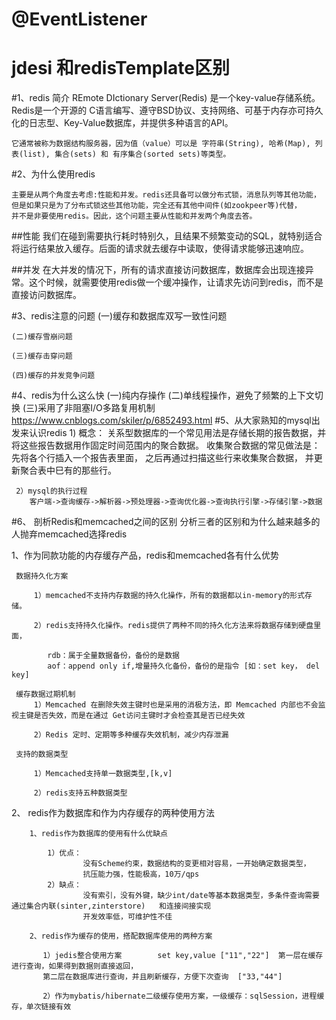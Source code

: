 #   @EventListener
#   jdesi 和redisTemplate区别


#1、redis 简介
    REmote DIctionary Server(Redis) 是一个key-value存储系统。
    Redis是一个开源的 C语言编写、遵守BSD协议、支持网络、可基于内存亦可持久化的日志型、Key-Value数据库，并提供多种语言的API。
    
    它通常被称为数据结构服务器，因为值（value）可以是 字符串(String), 哈希(Map), 列表(list), 集合(sets) 和 有序集合(sorted sets)等类型。
#2、为什么使用redis

    主要是从两个角度去考虑:性能和并发。redis还具备可以做分布式锁，消息队列等其他功能，但是如果只是为了分布式锁这些其他功能，完全还有其他中间件(如zookpeer等)代替，
    并不是非要使用redis。因此，这个问题主要从性能和并发两个角度去答。
##性能
    我们在碰到需要执行耗时特别久，且结果不频繁变动的SQL，就特别适合将运行结果放入缓存。后面的请求就去缓存中读取，使得请求能够迅速响应。

##并发
    在大并发的情况下，所有的请求直接访问数据库，数据库会出现连接异常。这个时候，就需要使用redis做一个缓冲操作，让请求先访问到redis，而不是直接访问数据库。

#3、redis注意的问题
    (一)缓存和数据库双写一致性问题
    
    (二)缓存雪崩问题
    
    (三)缓存击穿问题
    
    (四)缓存的并发竞争问题
#4、redis为什么这么快
    (一)纯内存操作
    (二)单线程操作，避免了频繁的上下文切换
    (三)采用了非阻塞I/O多路复用机制  https://www.cnblogs.com/skiler/p/6852493.html
#5、从大家熟知的mysql出发来认识redis
     1) 概念：
           关系型数据库的一个常见用法是存储长期的报告数据，并将这些报告数据用作固定时间范围内的聚合数据。
           收集聚合数据的常见做法是：先将各个行插入一个报告表里面， 之后再通过扫描这些行来收集聚合数据， 
           并更新聚合表中巳有的那些行。

     2）mysql的执行过程
        客户端->查询缓存->解析器->预处理器->查询优化器->查询执行引擎->存储引擎->数据
#6、 剖析Redis和memcached之间的区别
  分析三者的区别和为什么越来越多的人抛弃memcached选择redis

  1、作为同款功能的内存缓存产品，redis和memcached各有什么优势

     数据持久化方案

         1）memcached不支持内存数据的持久化操作，所有的数据都以in-memory的形式存储。

         2）redis支持持久化操作。redis提供了两种不同的持久化方法来将数据存储到硬盘里面，
         
            rdb：属于全量数据备份，备份的是数据
            aof：append only if,增量持久化备份，备份的是指令 [如：set key， del key]
     
     缓存数据过期机制 
         1）Memcached 在删除失效主键时也是采用的消极方法，即 Memcached 内部也不会监视主键是否失效，而是在通过 Get访问主键时才会检查其是否已经失效

         2）Redis 定时、定期等多种缓存失效机制，减少内存泄漏

     支持的数据类型
         
         1）Memcached支持单一数据类型,[k,v]

         2）redis支持五种数据类型   
 2、 redis作为数据库和作为内存缓存的两种使用方法
 
        1、redis作为数据库的使用有什么优缺点

            1）优点：
                    没有Scheme约束，数据结构的变更相对容易，一开始确定数据类型，
                    抗压能力强，性能极高，10万/qps
            2）缺点：
                    没有索引，没有外键，缺少int/date等基本数据类型，多条件查询需要通过集合内联(sinter,zinterstore)   和连接间接实现
                    开发效率低，可维护性不佳

        2、redis作为缓存的使用，搭配数据库使用的两种方案

           1）jedis整合使用方案        set key,value ["11","22"]  第一层在缓存进行查询，如果得到数据则直接返回，     
           第二层在数据库进行查询，并且刷新缓存，方便下次查询  ["33,"44"]
           
           2）作为mybatis/hibernate二级缓存使用方案，一级缓存：sqlSession，进程缓存，单次链接有效


